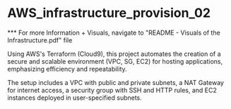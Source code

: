 # AWS_infrastructure_provision_02

*** For more Information + Visuals, navigate to "README - Visuals of the Infrastructure.pdf" file

Using AWS's Terraform (Cloud9), this project automates the creation of a secure and scalable environment (VPC, SG, EC2) for hosting applications, emphasizing efficiency and repeatability.

The setup includes a VPC with public and private subnets, a NAT Gateway for internet access, a security group with SSH and HTTP rules, and EC2 instances deployed in user-specified subnets.
